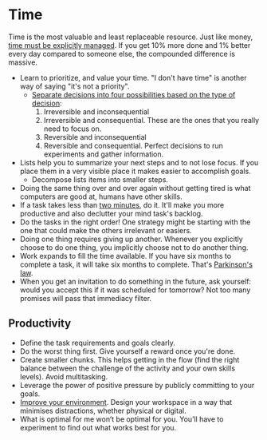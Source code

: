# Time

Time is the most valuable and least replaceable resource. Just like money, [time must be explicitly managed](https://youtu.be/oTugjssqOT0). If you get 10% more done and 1% better every day compared to someone else, the compounded difference is massive.

* Learn to prioritize, and value your time. "I don't have time" is another way of saying "it's not a priority".
  * [Separate decisions into four possibilities based on the type of decision](https://fs.blog/2018/09/decision-matrix/):
    1. Irreversible and inconsequential
    1. Irreversible and consequential. These are the ones that you really need to focus on.
    1. Reversible and inconsequential
    1. Reversible and consequential. Perfect decisions to run experiments and gather information.
* Lists help you to summarize your next steps and to not lose focus. If you place them in a very visible place it makes easier to accomplish goals.
  * Decompose lists items into smaller steps.
* Doing the same thing over and over again without getting tired is what computers are good at, humans have other skills.
* If a task takes less than [two minutes](https://jamesclear.com/how-to-stop-procrastinating), do it. It'll make you more productive and also declutter your mind task's backlog.
* Do the tasks in the right order! One strategy might be starting with the one that could make the others irrelevant or easiers.
* Doing one thing requires giving up another. Whenever you explicitly choose to do one thing, you implicitly choose not to do another thing.
* Work expands to fill the time available. If you have six months to complete a task, it will take six months to complete. That's [Parkinson's law](https://en.wikipedia.org/wiki/Parkinson%27s_law).
* When you get an invitation to do something in the future, ask yourself: would you accept this if it was scheduled for tomorrow? Not too many promises will pass that immediacy filter.

## Productivity

* Define the task requirements and goals clearly.
* Do the worst thing first. Give yourself a reward once you're done.
* Create smaller chunks. This helps getting in the flow (find the right balance between the challenge of the activity and your own skills levels). Avoid multitasking.
* Leverage the power of positive pressure by publicly committing to your goals.
* [Improve your environment](https://nesslabs.com/neuroscience-of-procrastination). Design your workspace in a way that minimises distractions, whether physical or digital.
* What is optimal for me won’t be optimal for you. You’ll have to experiment to find out what works best for you.

